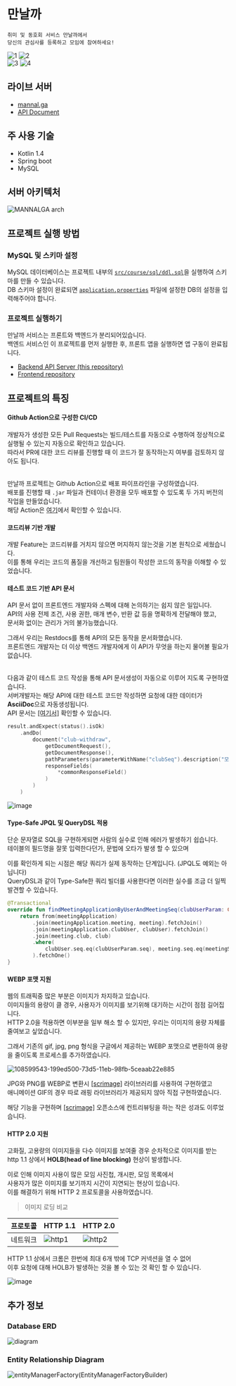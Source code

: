 # 만날까
```
취미 및 동호회 서비스 만날까에서
당신의 관심사를 등록하고 모임에 참여하세요!
```
![1](https://user-images.githubusercontent.com/46917538/115131293-f0e03800-a031-11eb-868c-06ac3cf5f415.png)
![2](https://user-images.githubusercontent.com/46917538/115131294-f178ce80-a031-11eb-861a-dfb0b263f48f.png)<br>
![3](https://user-images.githubusercontent.com/46917538/115131295-f2116500-a031-11eb-9d78-736b2548f7ce.png)
![4](https://user-images.githubusercontent.com/46917538/115131296-f2116500-a031-11eb-93c4-d9cae88088f2.png)


## 라이브 서버
- [mannal.ga](http://mannal.ga)
- [API Document](http://mannal.ga:8080/docs/index.html)

## 주 사용 기술
- Kotlin 1.4
- Spring boot
- MySQL

## 서버 아키텍처
![MANNALGA arch](https://user-images.githubusercontent.com/46917538/115134137-91d9ed80-a048-11eb-997f-2a37b4d30cf8.png)
<br>

## 프로젝트 실행 방법
### MySQL 및 스키마 설정
MySQL 데이터베이스는 프로젝트 내부의 [`src/course/sql/ddl.sql`](https://github.com/TASK-FORCE/mannalga-api/blob/develop/src/course/sql/ddl.sql)을 실행하여 스키마를 만들 수 있습니다.<br>
DB 스키마 설정이 완료되면 [`application.properties`](https://github.com/TASK-FORCE/super-invention/blob/develop/src/main/resources/application.properties) 파일에 설정한 DB의 설정을 입력해주어야 합니다.

### 프로젝트 실행하기
만날까 서비스는 프론트와 백엔드가 분리되어있습니다.<br>
백엔드 서비스인 이 프로젝트를 먼저 실행한 후, 프론트 앱을 실행하면 앱 구동이 완료됩니다.

- [Backend API Server (this repository)](https://github.com/TASK-FORCE/mannalga-api)
- [Frontend repository](https://github.com/TASK-FORCE/mannalga-front-app)

## 프로젝트의 특징
#### Github Action으로 구성한 CI/CD
개발자가 생성한 모든 Pull Requests는 빌드/테스트를 자동으로 수행하여 정상적으로 실행될 수 있는지 자동으로 확인하고 있습니다.   
따라서 PR에 대한 코드 리뷰를 진행할 때 이 코드가 잘 동작하는지 여부를 검토하지 않아도 됩니다.<br><br>

만날까 프로젝트는 Github Action으로 배포 파이프라인을 구성하였습니다.     
배포를 진행할 때 `.jar` 파일과 컨테이너 환경을 모두 배포할 수 있도록 두 가지 버전의 작업을 만들었습니다.   
해당 Action은 [여기](https://github.com/TASK-FORCE/mannalga-api/tree/develop/.github/workflows)에서 확인할 수 있습니다.  

#### 코드리뷰 기반 개발  
개발 Feature는 코드리뷰를 거치지 않으면 머지하지 않는것을 기본 원칙으로 세웠습니다.    
이를 통해 우리는 코드의 품질을 개선하고 팀원들이 작성한 코드의 동작을 이해할 수 있었습니다.  

#### 테스트 코드 기반 API 문서  
API 문서 없이 프론트엔드 개발자와 스펙에 대해 논의하기는 쉽지 않은 일입니다.  
API의 사용 전제 조건, 사용 권한, 매개 변수, 반환 값 등을 명확하게 전달해야 했고,  
문서화 없이는 관리가 거의 불가능했습니다.   

그래서 우리는 Restdocs를 통해 API의 모든 동작을 문서화했습니다.   
프론트엔드 개발자는 더 이상 백엔드 개발자에게 이 API가 무엇을 하는지 물어볼 필요가 없습니다.<br><br>

다음과 같이 테스트 코드 작성을 통해 API 문서생성이 자동으로 이루어 지도록 구현하였습니다.    
서버개발자는 해당 API에 대한 테스트 코드만 작성하면 요청에 대한 데이터가 **AsciiDoc**으로 자동생성됩니다.   
API 문서는 [[여기서]](http://mannal.ga:8080/docs/index.html) 확인할 수 있습니다.   

```kotlin
result.andExpect(status().isOk)
    .andDo(
        document("club-withdraw",
            getDocumentRequest(),
            getDocumentResponse(),
            pathParameters(parameterWithName("clubSeq").description("모임 시퀀스.")),
            responseFields(
                *commonResponseField()
            )
        )
    )
```

![image](https://user-images.githubusercontent.com/46917538/114274623-55abf900-9a5a-11eb-9ff4-083d2e8db22e.png)


#### Type-Safe JPQL 및 QueryDSL 적용
단순 문자열로 SQL을 구현하게되면 사람의 실수로 인해 에러가 발생하기 쉽습니다.   
테이블의 필드명을 잘못 입력한다던가, 문법에 오타가 발생 할 수 있으며 

이를 확인하게 되는 시점은 해당 쿼리가 실제 동작하는 단계입니다. (JPQL도 예외는 아닙니다)  
QueryDSL과 같이 Type-Safe한 쿼리 빌더를 사용한다면 이러한 실수를 조금 더 일찍 발견할 수 있습니다.   

```kotlin
@Transactional
override fun findMeetingApplicationByUserAndMeetingSeq(clubUserParam: ClubUser, meetingSeq: Long): MeetingApplication {
    return from(meetingApplication)
        .join(meetingApplication.meeting, meeting).fetchJoin()
        .join(meetingApplication.clubUser, clubUser).fetchJoin()
        .join(meeting.club, club)
        .where(
            clubUser.seq.eq(clubUserParam.seq), meeting.seq.eq(meetingSeq)
        ).fetchOne()
}
```

#### WEBP 포맷 지원 
웹의 트래픽중 많은 부분은 이미지가 차지하고 있습니다.  
이미지들의 용량이 클 경우, 사용자가 이미지를 보기위해 대기하는 시간이 점점 길어집니다.  
HTTP 2.0을 적용하면 이부분을 일부 해소 할 수 있지만, 우리는 이미지의 용량 자체를 줄여보고 싶었습니다.   

그래서 기존의 gif, jpg, png 형식을 구글에서 제공하는 WEBP 포맷으로 변환하여 용량을 줄이도록 프로세스를 추가하였습니다.

![108599543-199ed500-73d5-11eb-98fb-5ceaab22e885](https://user-images.githubusercontent.com/50672087/115339497-d9df4880-a1df-11eb-882e-82f449d9ff78.png)

JPG와 PNG를 WEBP로 변환시 [[scrimage]](https://github.com/sksamuel/scrimage) 라이브러리를 사용하여 구현하였고   
애니메이션 GIF의 경우 따로 래핑 라이브러리가 제공되지 않아 직접 구현하였습니다.  

해당 기능을 구현하며 [[scrimage]](https://github.com/sksamuel/scrimage) 오픈소스에 컨트리뷰팅을 하는 작은 성과도 이루었습니다.  

#### HTTP 2.0 지원  
고화질, 고용량의 이미지들을 다수 이미지를 보여줄 경우 순차적으로 이미지를 받는  
http 1.1 상에서 **HOLB(head of line blocking)** 현상이 발생합니다. 

이로 인해 이미지 사용이 많은 모임 사진첩, 개시판, 모임 목록에서     
사용자가 많은 이미지를 보기까지 시간이 지연되는 현상이 있습니다.   
이를 해결하기 위해 HTTP 2 프로토콜을 사용하였습니다.  

> 이미지 로딩 비교  

프로토콜 | HTTP 1.1 | HTTP 2.0
--- | --- | ---
네트워크 | ![http1](https://user-images.githubusercontent.com/50672087/115439666-cb2d7b80-a249-11eb-94c9-445512c7e585.PNG) | ![http2](https://user-images.githubusercontent.com/50672087/115439798-f1ebb200-a249-11eb-9a0f-014f152afb89.PNG)

HTTP 1.1 상에서 크롬은 한번에 최대 6개 밖에 TCP 커넥션을 열 수 없어    
이후 요청에 대해 HOLB가 발생하는 것을 볼 수 있는 것 확인 할 수 있습니다. 

![image](https://user-images.githubusercontent.com/50672087/115440626-e947ab80-a24a-11eb-9991-cea147cf9afa.png)


## 추가 정보
### Database ERD
![diagram](https://user-images.githubusercontent.com/46917538/114275243-c18f6100-9a5c-11eb-92ea-79b3142e9766.png)

### Entity Relationship Diagram
![entityManagerFactory(EntityManagerFactoryBuilder)](https://user-images.githubusercontent.com/46917538/114275292-ee437880-9a5c-11eb-93d1-f577f68f858c.png)

